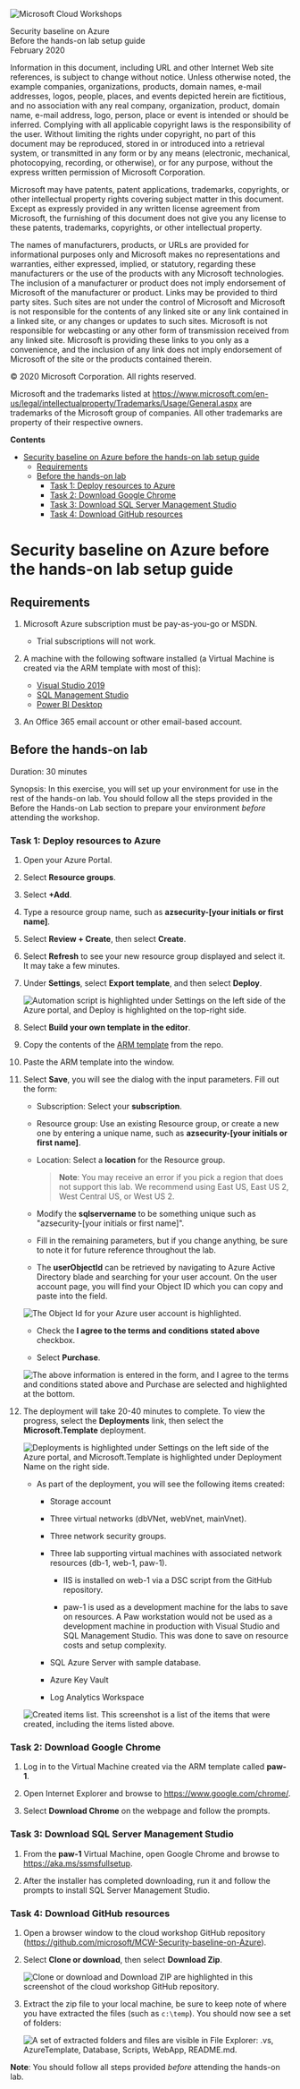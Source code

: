 ![Microsoft Cloud Workshops](https://github.com/Microsoft/MCW-Template-Cloud-Workshop/raw/master/Media/ms-cloud-workshop.png "Microsoft Cloud Workshops")

<div class="MCWHeader1">
Security baseline on Azure
</div>

<div class="MCWHeader2">
Before the hands-on lab setup guide
</div>

<div class="MCWHeader3">
February 2020
</div>

Information in this document, including URL and other Internet Web site references, is subject to change without notice. Unless otherwise noted, the example companies, organizations, products, domain names, e-mail addresses, logos, people, places, and events depicted herein are fictitious, and no association with any real company, organization, product, domain name, e-mail address, logo, person, place or event is intended or should be inferred. Complying with all applicable copyright laws is the responsibility of the user. Without limiting the rights under copyright, no part of this document may be reproduced, stored in or introduced into a retrieval system, or transmitted in any form or by any means (electronic, mechanical, photocopying, recording, or otherwise), or for any purpose, without the express written permission of Microsoft Corporation.

Microsoft may have patents, patent applications, trademarks, copyrights, or other intellectual property rights covering subject matter in this document. Except as expressly provided in any written license agreement from Microsoft, the furnishing of this document does not give you any license to these patents, trademarks, copyrights, or other intellectual property.

The names of manufacturers, products, or URLs are provided for informational purposes only and Microsoft makes no representations and warranties, either expressed, implied, or statutory, regarding these manufacturers or the use of the products with any Microsoft technologies. The inclusion of a manufacturer or product does not imply endorsement of Microsoft of the manufacturer or product. Links may be provided to third party sites. Such sites are not under the control of Microsoft and Microsoft is not responsible for the contents of any linked site or any link contained in a linked site, or any changes or updates to such sites. Microsoft is not responsible for webcasting or any other form of transmission received from any linked site. Microsoft is providing these links to you only as a convenience, and the inclusion of any link does not imply endorsement of Microsoft of the site or the products contained therein.

© 2020 Microsoft Corporation. All rights reserved.

Microsoft and the trademarks listed at <https://www.microsoft.com/en-us/legal/intellectualproperty/Trademarks/Usage/General.aspx> are trademarks of the Microsoft group of companies. All other trademarks are property of their respective owners.

**Contents**

<!-- TOC -->

- [Security baseline on Azure before the hands-on lab setup guide](#security-baseline-on-azure-before-the-hands-on-lab-setup-guide)
  - [Requirements](#requirements)
  - [Before the hands-on lab](#before-the-hands-on-lab)
    - [Task 1: Deploy resources to Azure](#task-1-deploy-resources-to-azure)
    - [Task 2: Download Google Chrome](#task-2-download-google-chrome)
    - [Task 3: Download SQL Server Management Studio](#task-3-download-sql-server-management-studio)
    - [Task 4: Download GitHub resources](#task-4-download-github-resources)

<!-- /TOC -->

# Security baseline on Azure before the hands-on lab setup guide

## Requirements

1. Microsoft Azure subscription must be pay-as-you-go or MSDN.

    - Trial subscriptions will not work.

2. A machine with the following software installed (a Virtual Machine is created via the ARM template with most of this):

    - [Visual Studio 2019](https://visualstudio.microsoft.com/downloads/)
    - [SQL Management Studio](https://docs.microsoft.com/en-us/sql/ssms/download-sql-server-management-studio-ssms)
    - [Power BI Desktop](https://powerbi.microsoft.com/en-us/downloads/)

3. An Office 365 email account or other email-based account.

## Before the hands-on lab

Duration: 30 minutes

Synopsis: In this exercise, you will set up your environment for use in the rest of the hands-on lab. You should follow all the steps provided in the Before the Hands-on Lab section to prepare your environment *before* attending the workshop.

### Task 1: Deploy resources to Azure

1. Open your Azure Portal.

2. Select **Resource groups**.

3. Select **+Add**.

4. Type a resource group name, such as **azsecurity-\[your initials or first name\]**.

5. Select **Review + Create**, then select **Create**.

6. Select **Refresh** to see your new resource group displayed and select it. It may take a few minutes.

7. Under **Settings**, select **Export template**, and then select **Deploy**.

    ![Automation script is highlighted under Settings on the left side of the Azure portal, and Deploy is highlighted on the top-right side.](images/Hands-onlabstep-bystep-Azuresecurityprivacyandcomplianceimages/media/image5.png "Select Deploy")

8. Select **Build your own template in the editor**.

9. Copy the contents of the [ARM template](https://raw.githubusercontent.com/microsoft/MCW-Security-baseline-on-Azure/master/Hands-on%20lab/Scripts/template.json) from the repo.

10. Paste the ARM template into the window.

11. Select **Save**, you will see the dialog with the input parameters. Fill out the form:

    - Subscription: Select your **subscription**.

    - Resource group: Use an existing Resource group, or create a new one by entering a unique name, such as **azsecurity-\[your initials or first name\]**.

    - Location: Select a **location** for the Resource group.

        >**Note**: You may receive an error if you pick a region that does not support this lab. We recommend using East US, East US 2, West Central US, or West US 2.

    - Modify the **sqlservername** to be something unique such as "azsecurity-\[your initials or first name\]".

    - Fill in the remaining parameters, but if you change anything, be sure to note it for future reference throughout the lab.

    - The **userObjectId** can be retrieved by navigating to Azure Active Directory blade and searching for your user account.  On the user account page, you will find your Object ID which you can copy and paste into the field.

    ![The Object Id for your Azure user account is highlighted.](images/Hands-onlabstep-bystep-Azuresecurityprivacyandcomplianceimages/media/image0.png "Your Azure Object Id")

    - Check the **I agree to the terms and conditions stated above** checkbox.

    - Select **Purchase**.

    ![The above information is entered in the form, and I agree to the terms and conditions stated above and Purchase are selected and highlighted at the bottom.](images/Hands-onlabstep-bystep-Azuresecurityprivacyandcomplianceimages/media/image6.png "Fill out the form")

12. The deployment will take 20-40 minutes to complete. To view the progress, select the **Deployments** link, then select the **Microsoft.Template** deployment.

    ![Deployments is highlighted under Settings on the left side of the Azure portal, and Microsoft.Template is highlighted under Deployment Name on the right side.](images/Hands-onlabstep-bystep-Azuresecurityprivacyandcomplianceimages/media/image7.png "Select the Deployments link")

    - As part of the deployment, you will see the following items created:

       - Storage account

       - Three virtual networks (dbVNet, webVnet, mainVnet).

       - Three network security groups.

       - Three lab supporting virtual machines with associated network resources (db-1, web-1, paw-1).

            - IIS is installed on web-1 via a DSC script from the GitHub repository.
  
            - paw-1 is used as a development machine for the labs to save on resources.  A Paw workstation would not be used as a development machine in production with Visual Studio and SQL Management Studio.  This was done to save on resource costs and setup complexity.

       - SQL Azure Server with sample database.

       - Azure Key Vault

       - Log Analytics Workspace

    ![Created items list. This screenshot is a list of the items that were created, including the items listed above. ](images/Hands-onlabstep-bystep-Azuresecurityprivacyandcomplianceimages/media/image8.png)

### Task 2: Download Google Chrome

1. Log in to the Virtual Machine created via the ARM template called **paw-1**.

2. Open Internet Explorer and browse to <https://www.google.com/chrome/>.

3. Select **Download Chrome** on the webpage and follow the prompts.

### Task 3: Download SQL Server Management Studio

1. From the **paw-1** Virtual Machine, open Google Chrome and browse to <https://aka.ms/ssmsfullsetup>.

2. After the installer has completed downloading, run it and follow the prompts to install SQL Server Management Studio.

### Task 4: Download GitHub resources

1. Open a browser window to the cloud workshop GitHub repository (<https://github.com/microsoft/MCW-Security-baseline-on-Azure>).

2. Select **Clone or download**, then select **Download Zip**.

    ![Clone or download and Download ZIP are highlighted in this screenshot of the cloud workshop GitHub repository.](images/Hands-onlabstep-bystep-Azuresecurityprivacyandcomplianceimages/media/image3.png "Clone or Download Zip")

3. Extract the zip file to your local machine, be sure to keep note of where you have extracted the files (such as `c:\temp`). You should now see a set of folders:

    ![A set of extracted folders and files are visible in File Explorer: .vs, AzureTemplate, Database, Scripts, WebApp, README.md.](images/Hands-onlabstep-bystep-Azuresecurityprivacyandcomplianceimages/media/image4.png "Extract the zip file")

**Note**: You should follow all steps provided *before* attending the hands-on lab.
